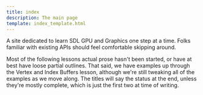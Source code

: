 ```yaml
---
title: index
description: The main page
template: index_template.html
---
```


A site dedicated to learn SDL GPU and Graphics one step at a time. Folks familiar with existing APIs should feel comfortable skipping around.

Most of the following lessons actual prose hasn't been started, or have at best have loose partial outlines. That said, we have examples up through the Vertex and Index Buffers lesson, although we're still tweaking all of the examples as we move along. The titles will say the status at the end, unless they're mostly complete, which is just the first two at time of writing.